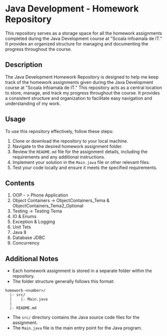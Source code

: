 # Java Development - Homework Repository

This repository serves as a storage space for all the homework assignments completed during the Java Development course at "Scoala infoamala de IT." It provides an organized structure for managing and documenting the progress throughout the course.

## Description

The Java Development Homework Repository is designed to help me keep track of the homework assignments given during the Java Development course at "Scoala infoamala de IT." This repository acts as a central location to store, manage, and track my progress throughout the course. It provides a consistent structure and organization to facilitate easy navigation and understanding of my work.

## Usage

To use this repository effectively, follow these steps:

1. Clone or download the repository to your local machine.
2. Navigate to the desired homework assignment folder.
3. Review the `README.md` file for the assignment details, including the requirements and any additional instructions.
4. Implement your solution in the `Main.java` file or other relevant files.
5. Test your code locally and ensure it meets the specified requirements.


## Contents
1. OOP - > Phone Application
2. Object Containers -> ObjectContainers_Tema & ObjectContainers_Tema2_Optional
3. Testing -> Testing Tema
4. IO & Enums
5. Exception & Logging
6. Unit Tets
7. Java 8
8. Database JDBC
9. Concurrency


## Additional Notes

- Each homework assignment is stored in a separate folder within the repository.
- The folder structure generally follows this format:
```
homework-<number>/
  |- src/
  |    |- Main.java
  |
  |- README.md
```
- The `src/` directory contains the Java source code files for the assignment.
- The `Main.java` file is the main entry point for the Java program.

